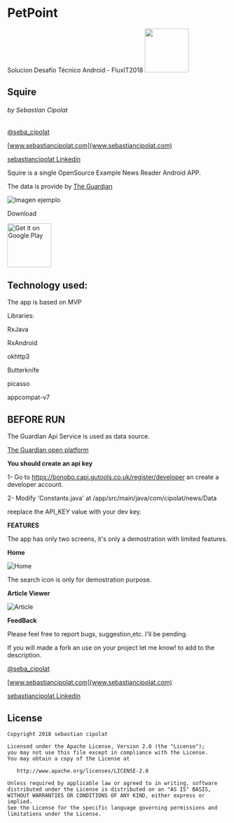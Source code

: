 # PetPoint

Solucion Desafío Técnico Android - FluxIT2018
<img src='https://github.com/sebacipolat/PetPoint/blob/master/app/src/main/res/mipmap-xxhdpi/ic_launcher.png' height="100"/>

## Squire
###### by Sebastian Cipolat
[@seba_cipolat](http://twitter.com/seba_cipolat)

[www.sebastiancipolat.com](www.sebastiancipolat.com)

[sebastiancipolat Linkedin](www.linkedin.com/in/sebastiancipolat)


Squire is a single OpenSource Example News Reader Android APP.

The data is provide by [The Guardian](https://www.theguardian.com/)

![Imagen ejemplo](https://github.com/sebacipolat/Squire/blob/master/Images/banner.png)

Download 
<p>
<a href='https://play.google.com/store/apps/details?id=com.cipolat.news'>
    <img alt='Get it on Google Play' src='https://play.google.com/intl/en_us/badges/images/generic/en_badge_web_generic.png' height="100"/>
</a>
</p>  

## Technology used:

The app is based on MVP

Libraries:

RxJava

RxAndroid

okhttp3

Butterknife

picasso

appcompat-v7


## BEFORE RUN

The Guardian Api Service is used as data source.

[The Guardian open platform](http://open-platform.theguardian.com/)

**You should create an api key**

1- Go to https://bonobo.capi.gutools.co.uk/register/developer an create a developer account.

2- Modify 'Constants.java' at /app/src/main/java/com/cipolat/news/Data

   reeplace the API_KEY value with your dev key.



**FEATURES**

The app has only two screens, it's only a demostration with limited features.

**Home**

![Home](https://github.com/sebacipolat/Squire/blob/master/Images/home.png)

The search icon is only for demostration purpose.


**Article Viewer**

![Article](https://github.com/sebacipolat/Squire/blob/master/Images/article.png)



  
**FeedBack**

  Please feel free to report bugs, suggestion,etc. I'll be pending.
  
  If you will made a fork an use on your project let me know! to add to the description.

[@seba_cipolat](http://twitter.com/seba_cipolat)

[www.sebastiancipolat.com](www.sebastiancipolat.com)

[sebastiancipolat Linkedin](www.linkedin.com/in/sebastiancipolat)

## License
    Copyright 2018 sebastian cipolat

    Licensed under the Apache License, Version 2.0 (the "License");
    you may not use this file except in compliance with the License.
    You may obtain a copy of the License at

       http://www.apache.org/licenses/LICENSE-2.0

    Unless required by applicable law or agreed to in writing, software
    distributed under the License is distributed on an "AS IS" BASIS,
    WITHOUT WARRANTIES OR CONDITIONS OF ANY KIND, either express or implied.
    See the License for the specific language governing permissions and
    limitations under the License.

